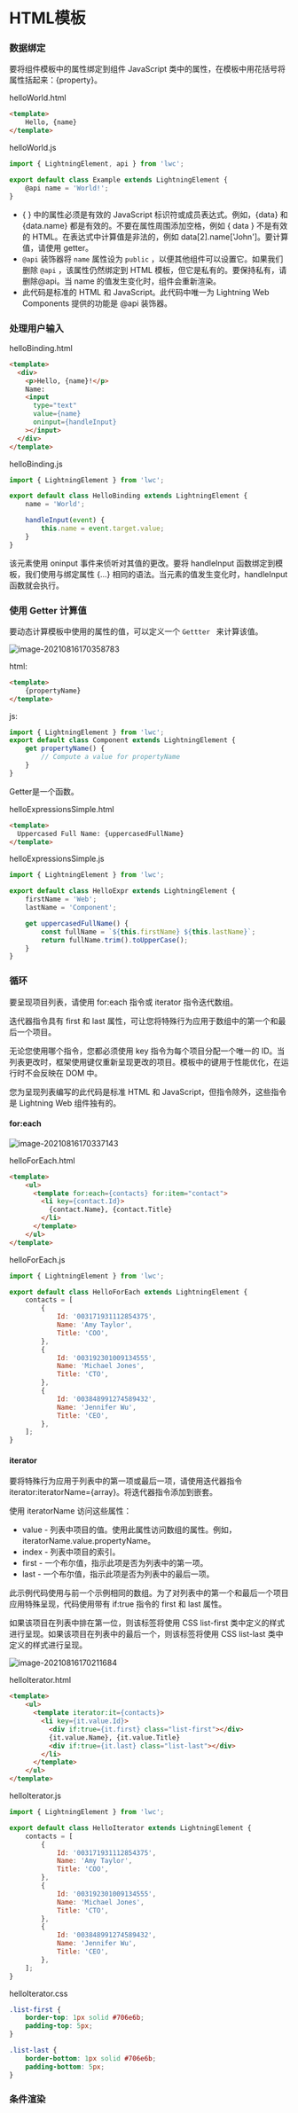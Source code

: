 # HTML模板

### 数据绑定

要将组件模板中的属性绑定到组件 JavaScript 类中的属性，在模板中用花括号将属性括起来：{property}。

helloWorld.html

``` html
<template>
    Hello, {name}
</template>
```

helloWorld.js

``` javascript
import { LightningElement, api } from 'lwc';

export default class Example extends LightningElement {
    @api name = 'World!';
}

```

- { } 中的属性必须是有效的 JavaScript 标识符或成员表达式。例如，{data} 和 {data.name} 都是有效的。不要在属性周围添加空格，例如 { data } 不是有效的 HTML。在表达式中计算值是非法的，例如 data[2].name['John']。要计算值，请使用 getter。
- ```@api```  装饰器将 ```name```  属性设为 ```public``` ，以便其他组件可以设置它。如果我们删除 ```@api``` ，该属性仍然绑定到 HTML 模板，但它是私有的。要保持私有，请删除@api。当 name 的值发生变化时，组件会重新渲染。
- 此代码是标准的 HTML 和 JavaScript。此代码中唯一为 Lightning Web Components 提供的功能是 @api 装饰器。

### 处理用户输入

helloBinding.html

``` html
<template>
  <div>
    <p>Hello, {name}!</p>
    Name:
    <input
      type="text"
      value={name}
      oninput={handleInput}
    ></input>
  </div>
</template>
```



helloBinding.js

``` javascript
import { LightningElement } from 'lwc';

export default class HelloBinding extends LightningElement {
    name = 'World';

    handleInput(event) {
        this.name = event.target.value;
    }
}

```

该元素使用 oninput 事件来侦听对其值的更改。要将 handleInput 函数绑定到模板，我们使用与绑定属性 {...} 相同的语法。当元素的值发生变化时，handleInput函数就会执行。



### 使用 Getter 计算值

要动态计算模板中使用的属性的值，可以定义一个 ```Gettter ``` 来计算该值。

![image-20210816170358783](D:\Users\yl4293\AppData\Roaming\Typora\typora-user-images\image-20210816170358783.png)

html:

``` html
<template>
    {propertyName}
</template>
```

js:

``` javascript
import { LightningElement } from 'lwc';
export default class Component extends LightningElement {
    get propertyName() {
        // Compute a value for propertyName
    }
}
```

Getter是一个函数。

helloExpressionsSimple.html

``` html
<template>
  Uppercased Full Name: {uppercasedFullName}
</template>
```

helloExpressionsSimple.js

``` javascript
import { LightningElement } from 'lwc';

export default class HelloExpr extends LightningElement {
    firstName = 'Web';
    lastName = 'Component';

    get uppercasedFullName() {
        const fullName = `${this.firstName} ${this.lastName}`;
        return fullName.trim().toUpperCase();
    }
}
```



### 循环

要呈现项目列表，请使用 for:each 指令或 iterator 指令迭代数组。

迭代器指令具有 first 和 last 属性，可让您将特殊行为应用于数组中的第一个和最后一个项目。

无论您使用哪个指令，您都必须使用 key 指令为每个项目分配一个唯一的 ID。当列表更改时，框架使用键仅重新呈现更改的项目。模板中的键用于性能优化，在运行时不会反映在 DOM 中。

您为呈现列表编写的此代码是标准 HTML 和 JavaScript，但指令除外，这些指令是 Lightning Web 组件独有的。

#### for:each

![image-20210816170337143](D:\Users\yl4293\AppData\Roaming\Typora\typora-user-images\image-20210816170337143.png)

helloForEach.html

``` html
<template>
    <ul>
      <template for:each={contacts} for:item="contact">
        <li key={contact.Id}>
          {contact.Name}, {contact.Title}
        </li>
      </template>
    </ul>
</template>

```

helloForEach.js

``` javascript
import { LightningElement } from 'lwc';

export default class HelloForEach extends LightningElement {
    contacts = [
        {
            Id: '003171931112854375',
            Name: 'Amy Taylor',
            Title: 'COO',
        },
        {
            Id: '003192301009134555',
            Name: 'Michael Jones',
            Title: 'CTO',
        },
        {
            Id: '003848991274589432',
            Name: 'Jennifer Wu',
            Title: 'CEO',
        },
    ];
}

```



#### iterator

要将特殊行为应用于列表中的第一项或最后一项，请使用迭代器指令 iterator:iteratorName={array}。将迭代器指令添加到嵌套。

使用 iteratorName 访问这些属性： 

- value - 列表中项目的值。使用此属性访问数组的属性。例如，iteratorName.value.propertyName。 
- index - 列表中项目的索引。 
- first - 一个布尔值，指示此项是否为列表中的第一项。 
- last - 一个布尔值，指示此项是否为列表中的最后一项。

此示例代码使用与前一个示例相同的数组。为了对列表中的第一个和最后一个项目应用特殊呈现，代码使用带有 if:true 指令的 first 和 last 属性。

如果该项目在列表中排在第一位，则该标签将使用 CSS list-first 类中定义的样式进行呈现。如果该项目在列表中的最后一个，则该标签将使用 CSS list-last 类中定义的样式进行呈现。

![image-20210816170211684](D:\Users\yl4293\AppData\Roaming\Typora\typora-user-images\image-20210816170211684.png)

helloIterator.html

``` html
<template>
    <ul>
      <template iterator:it={contacts}>
        <li key={it.value.Id}>
          <div if:true={it.first} class="list-first"></div>
          {it.value.Name}, {it.value.Title}
          <div if:true={it.last} class="list-last"></div>
        </li>
      </template>
    </ul>
</template>
```

helloIterator.js

``` javascript
import { LightningElement } from 'lwc';

export default class HelloIterator extends LightningElement {
    contacts = [
        {
            Id: '003171931112854375',
            Name: 'Amy Taylor',
            Title: 'COO',
        },
        {
            Id: '003192301009134555',
            Name: 'Michael Jones',
            Title: 'CTO',
        },
        {
            Id: '003848991274589432',
            Name: 'Jennifer Wu',
            Title: 'CEO',
        },
    ];
}

```

helloIterator.css

``` css
.list-first {
    border-top: 1px solid #706e6b;
    padding-top: 5px;
}

.list-last {
    border-bottom: 1px solid #706e6b;
    padding-bottom: 5px;
}

```

### 条件渲染

